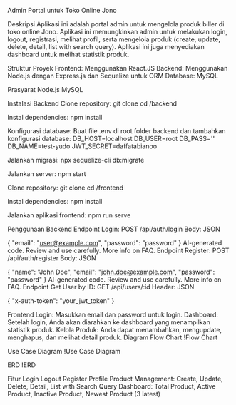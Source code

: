 Admin Portal untuk Toko Online Jono

Deskripsi
Aplikasi ini adalah portal admin untuk mengelola produk biller di toko online Jono. Aplikasi ini memungkinkan admin untuk melakukan login, logout, registrasi, melihat profil, serta mengelola produk (create, update, delete, detail, list with search query). Aplikasi ini juga menyediakan dashboard untuk melihat statistik produk.

Struktur Proyek
Frontend: Menggunakan React.JS
Backend: Menggunakan Node.js dengan Express.js dan Sequelize untuk ORM
Database: MySQL

Prasyarat
Node.js
MySQL

Instalasi
Backend
Clone repository:
git clone <repository-url>
cd <repository-folder>/backend

Instal dependencies:
npm install

Konfigurasi database: Buat file .env di root folder backend dan tambahkan konfigurasi database:
DB_HOST=localhost
DB_USER=root
DB_PASS=''
DB_NAME=test-yudo
JWT_SECRET=daffatabianoo

Jalankan migrasi:
npx sequelize-cli db:migrate

Jalankan server:
npm start

Clone repository:
git clone <repository-url>
cd <repository-folder>/frontend

Instal dependencies:
npm install

Jalankan aplikasi frontend:
npm run serve

Penggunaan
Backend
Endpoint Login: POST /api/auth/login
Body:
JSON

{
"email": "user@example.com",
"password": "password"
}
AI-generated code. Review and use carefully. More info on FAQ.
Endpoint Register: POST /api/auth/register
Body:
JSON

{
"name": "John Doe",
"email": "john.doe@example.com",
"password": "password"
}
AI-generated code. Review and use carefully. More info on FAQ.
Endpoint Get User by ID: GET /api/users/:id
Header:
JSON

{
"x-auth-token": "your_jwt_token"
}

Frontend
Login: Masukkan email dan password untuk login.
Dashboard: Setelah login, Anda akan diarahkan ke dashboard yang menampilkan statistik produk.
Kelola Produk: Anda dapat menambahkan, mengupdate, menghapus, dan melihat detail produk.
Diagram
Flow Chart
!Flow Chart

Use Case Diagram
!Use Case Diagram

ERD
!ERD

Fitur
Login
Logout
Register
Profile
Product Management: Create, Update, Delete, Detail, List with Search Query
Dashboard: Total Product, Active Product, Inactive Product, Newest Product (3 latest)

